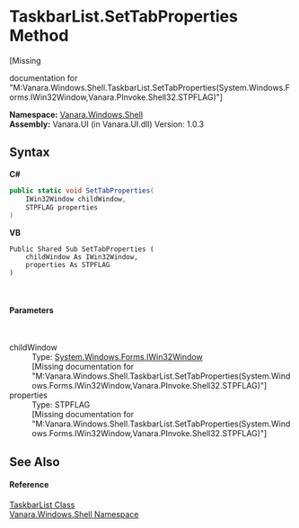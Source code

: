 # TaskbarList.SetTabProperties Method 
 

\[Missing <summary> documentation for "M:Vanara.Windows.Shell.TaskbarList.SetTabProperties(System.Windows.Forms.IWin32Window,Vanara.PInvoke.Shell32.STPFLAG)"\]

**Namespace:**&nbsp;<a href="be182789-447d-1423-b31f-7fd1f1f04ab2">Vanara.Windows.Shell</a><br />**Assembly:**&nbsp;Vanara.UI (in Vanara.UI.dll) Version: 1.0.3

## Syntax

**C#**<br />
``` C#
public static void SetTabProperties(
	IWin32Window childWindow,
	STPFLAG properties
)
```

**VB**<br />
``` VB
Public Shared Sub SetTabProperties ( 
	childWindow As IWin32Window,
	properties As STPFLAG
)
```

<br />

#### Parameters
&nbsp;<dl><dt>childWindow</dt><dd>Type: <a href="http://msdn2.microsoft.com/en-us/library/215475ec" target="_blank">System.Windows.Forms.IWin32Window</a><br />\[Missing <param name="childWindow"/> documentation for "M:Vanara.Windows.Shell.TaskbarList.SetTabProperties(System.Windows.Forms.IWin32Window,Vanara.PInvoke.Shell32.STPFLAG)"\]</dd><dt>properties</dt><dd>Type: STPFLAG<br />\[Missing <param name="properties"/> documentation for "M:Vanara.Windows.Shell.TaskbarList.SetTabProperties(System.Windows.Forms.IWin32Window,Vanara.PInvoke.Shell32.STPFLAG)"\]</dd></dl>

## See Also


#### Reference
<a href="17da589e-c546-84fe-3a35-ef65e34a21b0">TaskbarList Class</a><br /><a href="be182789-447d-1423-b31f-7fd1f1f04ab2">Vanara.Windows.Shell Namespace</a><br />